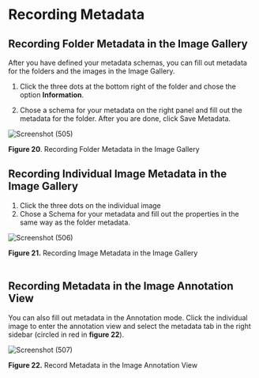# Recording Metadata
## Recording Folder Metadata in the Image Gallery

After you have defined your metadata schemas, you can fill out metadata for the folders and the images in the Image Gallery. 

1. Click the three dots at the bottom right of the folder and chose the option **Information**.

1. Chose a schema for your metadata on the right panel and fill out the metadata for the folder. After you are done, click Save Metadata. 

![Screenshot (505)](https://github.com/rsimon/immarkus/assets/128056738/0dfafc68-fca7-4874-a8cb-1f9f9947504c)

**Figure 20**. Recording Folder Metadata in the Image Gallery
<br/>

## Recording Individual Image Metadata in the Image Gallery 
1. Click the three dots on the individual image 
2. Chose a Schema for your metadata and fill out the properties in the same way as the folder metadata.

![Screenshot (506)](https://github.com/rsimon/immarkus/assets/128056738/35ad3826-6688-4dd1-832c-ddc776168076)

**Figure 21.** Recording Image Metadata in the Image Gallery   
<br/>

## Recording Metadata in the Image Annotation View
You can also fill out metadata in the Annotation mode. Click the individual image to enter the annotation view and select the metadata tab in the right sidebar (circled in red in **figure 22**). 

![Screenshot (507)](https://github.com/rsimon/immarkus/assets/128056738/eaafd13a-7bd8-408e-aaa5-5a512bcce8ba)

**Figure 22.** Record Metadata in the Image Annotation View 
